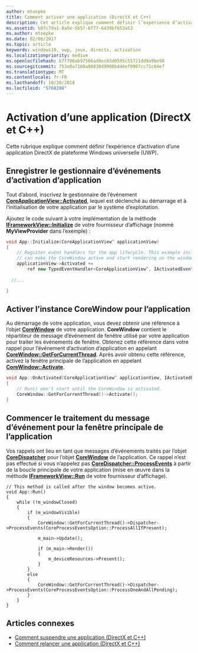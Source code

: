 ```yaml
---
author: mtoepke
title: Comment activer une application (DirectX et C++)
description: Cet article explique comment définir l’expérience d’activation d’une application DirectX de plateforme Windows universelle (UWP).
ms.assetid: b07c7da1-8a5e-5b57-6f77-6439bf653a53
ms.author: mtoepke
ms.date: 02/08/2017
ms.topic: article
keywords: windows10, uwp, jeux, directx, activation
ms.localizationpriority: medium
ms.openlocfilehash: b7f700ab97566ad9ec03d0595c55721dd9a9be98
ms.sourcegitcommit: 753e0a7160a88830d9908b446ef0907cc71c64e7
ms.translationtype: MT
ms.contentlocale: fr-FR
ms.lasthandoff: 10/30/2018
ms.locfileid: "5768208"
---
```

# <a name="how-to-activate-an-app-directx-and-c"></a>Activation d’une application (DirectX et C++)



Cette rubrique explique comment définir l’expérience d’activation d’une application DirectX de plateforme Windows universelle (UWP).

## <a name="register-the-app-activation-event-handler"></a>Enregistrer le gestionnaire d’événements d’activation d’application


Tout d’abord, inscrivez le gestionnaire de l’événement [**CoreApplicationView::Activated**](https://msdn.microsoft.com/library/windows/apps/br225018), lequel est déclenché au démarrage et à l’initialisation de votre application par le système d’exploitation.

Ajoutez le code suivant à votre implémentation de la méthode [**IFrameworkView::Initialize**](https://msdn.microsoft.com/library/windows/apps/hh700495) de votre fournisseur d’affichage (nommé **MyViewProvider** dans l’exemple) :

```cpp
void App::Initialize(CoreApplicationView^ applicationView)
{
    // Register event handlers for the app lifecycle. This example includes Activated, so that we
    // can make the CoreWindow active and start rendering on the window.
    applicationView->Activated +=
        ref new TypedEventHandler<CoreApplicationView^, IActivatedEventArgs^>(this, &App::OnActivated);
  
  //...

}
```

## <a name="activate-the-corewindow-instance-for-the-app"></a>Activer l’instance CoreWindow pour l’application


Au démarrage de votre application, vous devez obtenir une référence à l’objet [**CoreWindow**](https://msdn.microsoft.com/library/windows/apps/br208225) de votre application. **CoreWindow** contient le répartiteur de message d’événement de fenêtre utilisé par votre application pour traiter les événements de fenêtre. Obtenez cette référence dans votre rappel pour l’événement d’activation d’application en appelant [**CoreWindow::GetForCurrentThread**](https://msdn.microsoft.com/library/windows/apps/hh701589). Après avoir obtenu cette référence, activez la fenêtre principale de l’application en appelant [**CoreWindow::Activate**](https://msdn.microsoft.com/library/windows/apps/br208254).

```cpp
void App::OnActivated(CoreApplicationView^ applicationView, IActivatedEventArgs^ args)
{
    // Run() won't start until the CoreWindow is activated.
    CoreWindow::GetForCurrentThread()->Activate();
}
```

## <a name="start-processing-event-message-for-the-main-app-window"></a>Commencer le traitement du message d’événement pour la fenêtre principale de l’application


Vos rappels ont lieu en tant que messages d’événements traités par l’objet [**CoreDispatcher**](https://msdn.microsoft.com/library/windows/apps/br208211) pour l’objet [**CoreWindow**](https://msdn.microsoft.com/library/windows/apps/br208225) de l’application. Ce rappel n’est pas effectué si vous n’appelez pas [**CoreDispatcher::ProcessEvents**](https://msdn.microsoft.com/library/windows/apps/br208215) à partir de la boucle principale de votre application (mise en œuvre dans la méthode [**IFrameworkView::Run**](https://msdn.microsoft.com/library/windows/apps/hh700505) de votre fournisseur d’affichage).

``` syntax
// This method is called after the window becomes active.
void App::Run()
{
    while (!m_windowClosed)
    {
        if (m_windowVisible)
        {
            CoreWindow::GetForCurrentThread()->Dispatcher->ProcessEvents(CoreProcessEventsOption::ProcessAllIfPresent);

            m_main->Update();

            if (m_main->Render())
            {
                m_deviceResources->Present();
            }
        }
        else
        {
            CoreWindow::GetForCurrentThread()->Dispatcher->ProcessEvents(CoreProcessEventsOption::ProcessOneAndAllPending);
        }
    }
}
```

## <a name="related-topics"></a>Articles connexes


* [Comment suspendre une application (DirectX et C++)](how-to-suspend-an-app-directx-and-cpp.md)
* [Comment relancer une application (DirectX et C++)](how-to-resume-an-app-directx-and-cpp.md)

 

 




